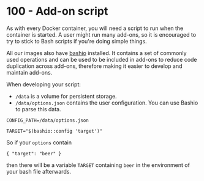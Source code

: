 # 100 - Add-on script

As with every Docker container, you will need a script to run when the container is started. A user might run many add-ons, so it is encouraged to try to stick to Bash scripts if you're doing simple things.

All our images also have [bashio](https://github.com/hassio-addons/bashio) installed. It contains a set of commonly used operations and can be used to be included in add-ons to reduce code duplication across add-ons, therefore making it easier to develop and maintain add-ons.

When developing your script:

- ```/data``` is a volume for persistent storage.
- ```/data/options.json``` contains the user configuration. You can use Bashio to parse this data.

```
CONFIG_PATH=/data/options.json

TARGET="$(bashio::config 'target')"
```

So if your ```options``` contain

```
{ "target": "beer" }
```

then there will be a variable ```TARGET``` containing ```beer``` in the environment of your bash file afterwards.
